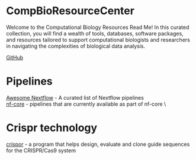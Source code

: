 # CompBioResourceCenter

Welcome to the Computational Biology Resources Read Me! In this curated collection, you will find a wealth of tools, databases, software packages, and resources tailored to support computational biologists and researchers in navigating the complexities of biological data analysis. 


[GitHub](https://github.com)

# Pipelines 
[Awesome Nextflow](https://github.com/nextflow-io/awesome-nextflow) - A curated list of Nextflow pipelines \
[nf-core](https://nf-co.re/pipelines) - pipelines that are currently available as part of nf-core \

# Crispr technology 
[crispor](http://crispor.gi.ucsc.edu) - a program that helps design, evaluate and clone guide sequences for the CRISPR/Cas9 system
